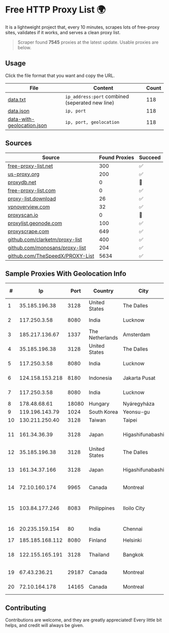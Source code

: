
# Free HTTP Proxy List 🌍

It is a lightweight project that, every 10 minutes, scrapes lots of free-proxy sites, validates if it works, and serves a clean proxy list.


> Scraper found **7545** proxies at the latest update. Usable proxies are below.

## Usage

Click the file format that you want and copy the URL.


|File|Content|Count|
|----|-------|-----|
|[data.txt](https://raw.githubusercontent.com/themiralay/Proxy-List-World/master/data.txt)|`ip_address:port` combined (seperated new line)|118|
|[data.json](https://raw.githubusercontent.com/themiralay/Proxy-List-World/master/data.json)|`ip, port`|118|
|[data-with-geolocation.json](https://raw.githubusercontent.com/themiralay/Proxy-List-World/master/data-with-geolocation.json)|`ip, port, geolocation`|118|

## Sources

|Source|Found Proxies|Succeed|
|------|-------------|-------|
|[free-proxy-list.net](https://free-proxy-list.net)|300|✅|
|[us-proxy.org](https://www.us-proxy.org)|200|✅|
|[proxydb.net](http://proxydb.net)|0|🚫|
|[free-proxy-list.com](https://free-proxy-list.com/?page=&port=&type%5B%5D=http&type%5B%5D=https&up_time=0&search=Search)|0|✅|
|[proxy-list.download](https://www.proxy-list.download/HTTP)|26|✅|
|[vpnoverview.com](https://vpnoverview.com/privacy/anonymous-browsing/free-proxy-servers)|32|✅|
|[proxyscan.io](https://www.proxyscan.io)|0|🚫|
|[proxylist.geonode.com](https://proxylist.geonode.com/api/proxy-list?limit=300&page=1&sort_by=lastChecked&sort_type=desc&protocols=http,https)|100|✅|
|[proxyscrape.com](https://api.proxyscrape.com/v2/?request=displayproxies&protocol=http&timeout=10000&country=all&ssl=all&anonymity=all)|649|✅|
|[github.com/clarketm/proxy-list](https://raw.githubusercontent.com/clarketm/proxy-list/master/proxy-list-raw.txt)|400|✅|
|[github.com/monosans/proxy-list](https://raw.githubusercontent.com/monosans/proxy-list/main/proxies/http.txt)|204|✅|
|[github.com/TheSpeedX/PROXY-List](https://raw.githubusercontent.com/TheSpeedX/PROXY-List/master/http.txt)|5634|✅|


## Sample Proxies With Geolocation Info

|#|Ip|Port|Country|City|Internet Service Provider|
|-|--|----|-------|----|-------------------------|
|1|35.185.196.38|3128|United States|The Dalles|Google LLC|
|2|117.250.3.58|8080|India|Lucknow|Bharat Sanchar Nigam Ltd|
|3|185.217.136.67|1337|The Netherlands|Amsterdam|Hbing Limited|
|4|35.185.196.38|3128|United States|The Dalles|Google LLC|
|5|117.250.3.58|8080|India|Lucknow|Bharat Sanchar Nigam Ltd|
|6|124.158.153.218|8180|Indonesia|Jakarta Pusat|PT iForte Global Internet|
|7|117.250.3.58|8080|India|Lucknow|Bharat Sanchar Nigam Ltd|
|8|178.48.68.61|18080|Hungary|Nyáregyháza|UPC|
|9|119.196.143.79|1024|South Korea|Yeonsu-gu|Korea Telecom|
|10|130.211.250.40|3128|Taiwan|Taipei|Google LLC|
|11|161.34.36.39|3128|Japan|Higashifunabashi|NTT PC Communications, Inc.|
|12|35.185.196.38|3128|United States|The Dalles|Google LLC|
|13|161.34.37.166|3128|Japan|Higashifunabashi|NTT PC Communications, Inc.|
|14|72.10.160.174|9965|Canada|Montreal|GloboTech Communications|
|15|103.84.177.246|8083|Philippines|Iloilo City|Panay Broadband / Buenavista Cable TV., Inc.|
|16|20.235.159.154|80|India|Chennai|Microsoft Corporation|
|17|185.185.168.112|8080|Finland|Helsinki|Local Loop Oy|
|18|122.155.165.191|3128|Thailand|Bangkok|CAT Telecom Public Company Limited|
|19|67.43.236.21|29187|Canada|Montreal|GloboTech Communications|
|20|72.10.164.178|14165|Canada|Montreal|GloboTech Communications|



## Contributing

Contributions are welcome, and they are greatly appreciated! Every
little bit helps, and credit will always be given.

